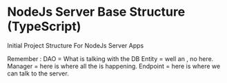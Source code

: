 # NodeJs Server Base Structure (TypeScript)
Initial Project Structure For NodeJs Server Apps



Remember : 
DAO = What is talking with the DB
Entity = well an <object>, no <logic> here.
Manager = here is where all the <logic> is happening.
Endpoint = here is where we can talk to the server.